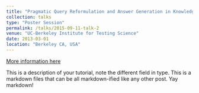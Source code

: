 ```yaml
---
title: "Pragmatic Query Reformulation and Answer Generation in Knowledge Graphs"
collection: talks
type: "Poster Session"
permalink: /talks/2015-09-11-talk-2
venue: "UC-Berkeley Institute for Testing Science"
date: 2013-03-01
location: "Berkeley CA, USA"
---
```


[More information here](http://exampleurl.com)

This is a description of your tutorial, note the different field in type. This is a markdown files that can be all markdown-ified like any other post. Yay markdown!
